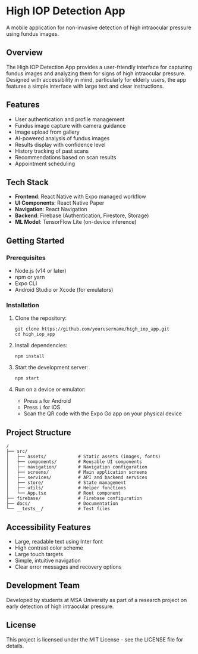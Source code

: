 # High IOP Detection App

A mobile application for non-invasive detection of high intraocular pressure using fundus images.

## Overview

The High IOP Detection App provides a user-friendly interface for capturing fundus images and analyzing them for signs of high intraocular pressure. Designed with accessibility in mind, particularly for elderly users, the app features a simple interface with large text and clear instructions.

## Features

- User authentication and profile management
- Fundus image capture with camera guidance
- Image upload from gallery
- AI-powered analysis of fundus images
- Results display with confidence level
- History tracking of past scans
- Recommendations based on scan results
- Appointment scheduling

## Tech Stack

- **Frontend**: React Native with Expo managed workflow
- **UI Components**: React Native Paper
- **Navigation**: React Navigation
- **Backend**: Firebase (Authentication, Firestore, Storage)
- **ML Model**: TensorFlow Lite (on-device inference)

## Getting Started

### Prerequisites

- Node.js (v14 or later)
- npm or yarn
- Expo CLI
- Android Studio or Xcode (for emulators)

### Installation

1. Clone the repository:
   ```
   git clone https://github.com/yourusername/high_iop_app.git
   cd high_iop_app
   ```

2. Install dependencies:
   ```
   npm install
   ```

3. Start the development server:
   ```
   npm start
   ```

4. Run on a device or emulator:
   - Press `a` for Android
   - Press `i` for iOS
   - Scan the QR code with the Expo Go app on your physical device

## Project Structure

```
/
├── src/
│   ├── assets/            # Static assets (images, fonts)
│   ├── components/        # Reusable UI components
│   ├── navigation/        # Navigation configuration
│   ├── screens/           # Main application screens
│   ├── services/          # API and backend services
│   ├── store/             # State management
│   ├── utils/             # Helper functions
│   └── App.tsx            # Root component
├── firebase/              # Firebase configuration
├── docs/                  # Documentation
└── __tests__/             # Test files
```

## Accessibility Features

- Large, readable text using Inter font
- High contrast color scheme
- Large touch targets
- Simple, intuitive navigation
- Clear error messages and recovery options

## Development Team

Developed by students at MSA University as part of a research project on early detection of high intraocular pressure.

## License

This project is licensed under the MIT License - see the LICENSE file for details. 